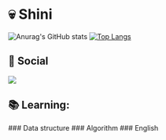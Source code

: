 # 💀 Shini
![Anurag's GitHub stats](https://github-readme-stats.vercel.app/api?username=0-Shini&show_icons=true&theme=radical)
[![Top Langs](https://github-readme-stats.vercel.app/api/top-langs/?username=0-Shini&layout=compact)](https://github.com/0-Shini/github-readme-stats)

## 📱 Social 
<div>
   	<a href="https://www.instagram.com/wes_costa333/">
      <img src="https://img.shields.io/badge/Instagram-E4405F?style=for-the-badge&logo=instagram&logoColor=white">
    </a>
</div>

## 📚 Learning:
<div>
  ### Data structure
  ### Algorithm
  ### English
<div>
